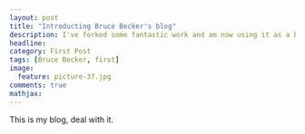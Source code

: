 ```yaml
---
layout: post
title: "Introducting Bruce Becker's blog"
description: I've forked some fantastic work and am now using it as a blog.
headline: 
category: First Post
tags: [Bruce Becker, first]
image: 
  feature: picture-37.jpg 
comments: true
mathjax: 
---
```

This is my blog, deal with it.


